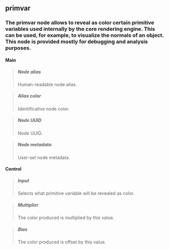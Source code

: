 ## **primvar**

### The primvar node allows to reveal as color certain primitive variables used internally by the core rendering engine. This can be used, for example, to visualize the normals of an object. This node is provided mostly for debugging and analysis purposes.
#### Main

> ##### Node alias
> Human-readable node alias. 

> ##### Alias color
> Identificative node color. 

> ##### Node UUID
> Node UUID. 

> ##### Node metadata
> User-set node metadata. 

#### Control

> ##### Input
> Selects what primitive variable will be revealed as color. 

> ##### Multiplier
> The color produced is multiplied by this value. 

> ##### Bias
> The color produced is offset by this value. 

